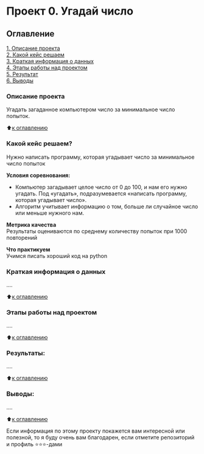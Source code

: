 # Проект 0. Угадай число

## Оглавление  
[1. Описание проекта](https://github.com/Mekhty111/SF_DS_homework/blob/main/project_0/README.md)  
[2. Какой кейс решаем](https://github.com/Mekhty111/SF_DS_homework/blob/main/project_0/README.md)  
[3. Краткая информация о данных](https://github.com/Mekhty111/SF_DS_homework/blob/main/project_0/README.md)  
[4. Этапы работы над проектом](https://github.com/Mekhty111/SF_DS_homework/blob/main/project_0/README.md)  
[5. Результат](https://github.com/Mekhty111/SF_DS_homework/blob/main/project_0/README.md)    
[6. Выводы](https://github.com/Mekhty111/SF_DS_homework/blob/main/project_0/README.md) 

### Описание проекта    
Угадать загаданное компьютером число за минимальное число попыток.

:arrow_up:[к оглавлению](https://github.com/Mekhty111/SF_DS_homework/blob/main/project_0/README.md)


### Какой кейс решаем?    
Нужно написать программу, которая угадывает число за минимальное число попыток

**Условия соревнования:**  
- Компьютер загадывает целое число от 0 до 100, и нам его нужно угадать. Под «угадать», подразумевается «написать программу, которая угадывает число».
- Алгоритм учитывает информацию о том, больше ли случайное число или меньше нужного нам.

**Метрика качества**     
Результаты оцениваются по среднему количеству попыток при 1000 повторений

**Что практикуем**     
Учимся писать хороший код на python


### Краткая информация о данных
....
  
:arrow_up:[к оглавлению](https://github.com/Mekhty111/SF_DS_homework/blob/main/project_0/README.md)


### Этапы работы над проектом  
....

:arrow_up:[к оглавлению](https://github.com/Mekhty111/SF_DS_homework/blob/main/project_0/README.md)


### Результаты:  
....

:arrow_up:[к оглавлению](https://github.com/Mekhty111/SF_DS_homework/blob/main/project_0/README.md)


### Выводы:  
....

:arrow_up:[к оглавлению](https://github.com/Mekhty111/SF_DS_homework/blob/main/project_0/README.md)


Если информация по этому проекту покажется вам интересной или полезной, то я буду очень вам благодарен, если отметите репозиторий и профиль ⭐️⭐️⭐️-дами
